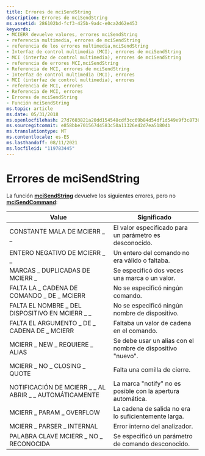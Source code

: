 ```yaml
---
title: Errores de mciSendString
description: Errores de mciSendString
ms.assetid: 286102bd-fcf3-425b-9adc-e0ca2d62e453
keywords:
- MCIERR devuelve valores, errores mciSendString
- referencia multimedia, errores de mciSendString
- referencia de los errores multimedia,mciSendString
- Interfaz de control multimedia (MCI), errores de mciSendString
- MCI (interfaz de control multimedia), errores de mciSendString
- referencia de errores MCI,mciSendString
- Referencia de MCI, errores de mciSendString
- Interfaz de control multimedia (MCI), errores
- MCI (interfaz de control multimedia), errores
- referencia de MCI, errores
- Referencia de MCI, errores
- Errores de mciSendString
- Función mciSendString
ms.topic: article
ms.date: 05/31/2018
ms.openlocfilehash: 27d7603821a20dd154548cdf3cc69b84d54df1d549e9f3c87362e10a03e8e9bb
ms.sourcegitcommit: e858bbe701567d4583c50a11326e42d7ea51804b
ms.translationtype: MT
ms.contentlocale: es-ES
ms.lasthandoff: 08/11/2021
ms.locfileid: "119783445"
---
```

# <a name="mcisendstring-errors"></a>Errores de mciSendString

La función [**mciSendString**](/previous-versions//dd757161(v=vs.85)) devuelve los siguientes errores, pero no [**mciSendCommand**](/previous-versions//dd757160(v=vs.85)):



| Value                             | Significado                                           |
|-----------------------------------|---------------------------------------------------|
| CONSTANTE MALA DE MCIERR \_ \_             | El valor especificado para un parámetro es desconocido.   |
| ENTERO NEGATIVO DE MCIERR \_ \_              | Un entero del comando no era válido o faltaba. |
| MARCAS \_ DUPLICADAS DE MCIERR \_          | Se especificó dos veces una marca o un valor.              |
| FALTA LA \_ CADENA DE COMANDO \_ DE \_ MCIERR  | No se especificó ningún comando.                         |
| FALTA EL NOMBRE \_ DEL DISPOSITIVO EN MCIERR \_ \_     | No se especificó ningún nombre de dispositivo.                     |
| FALTA EL ARGUMENTO \_ DE \_ CADENA DE \_ MCIERR | Faltaba un valor de cadena en el comando.      |
| MCIERR \_ NEW \_ REQUIERE \_ ALIAS      | Se debe usar un alias con el nombre de dispositivo "nuevo". |
| MCIERR \_ NO \_ CLOSING \_ QUOTE        | Falta una comilla de cierre.              |
| NOTIFICACIÓN DE MCIERR \_ \_ AL ABRIR \_ \_ AUTOMÁTICAMENTE    | La marca "notify" no es posible con la apertura automática.      |
| MCIERR \_ PARAM \_ OVERFLOW           | La cadena de salida no era lo suficientemente larga.            |
| MCIERR \_ PARSER \_ INTERNAL          | Error interno del analizador.                |
| PALABRA CLAVE MCIERR \_ NO \_ RECONOCIDA     | Se especificó un parámetro de comando desconocido.       |



 

 

 